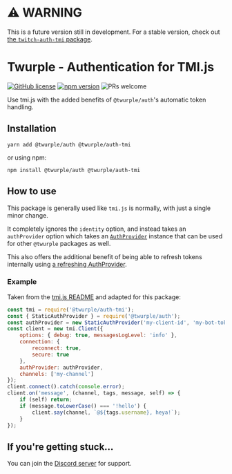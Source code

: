 # ⚠ WARNING

This is a future version still in development. For a stable version, check out [the `twitch-auth-tmi` package](https://www.npmjs.com/package/twitch-auth-tmi).

# Twurple - Authentication for TMI.js

[![GitHub license](https://img.shields.io/badge/license-MIT-blue.svg)](https://github.com/twurple/twurple/blob/main/LICENSE)
[![npm version](https://img.shields.io/npm/v/@twurple/auth-tmi.svg?style=flat)](https://www.npmjs.com/package/@twurple/auth-tmi)
![PRs welcome](https://img.shields.io/badge/PRs-welcome-brightgreen.svg)

Use tmi.js with the added benefits of `@twurple/auth`'s automatic token handling.

## Installation

	yarn add @twurple/auth @twurple/auth-tmi

or using npm:

	npm install @twurple/auth @twurple/auth-tmi

## How to use

This package is generally used like `tmi.js` is normally, with just a single minor change.

It completely ignores the `identity` option, and instead takes an `authProvider` option which takes an
[`AuthProvider`](https://twurple.js.org/reference/auth/interfaces/AuthProvider.html)
instance that can be used for other `@twurple` packages as well.

This also offers the additional benefit of being able to refresh tokens internally using
[a refreshing AuthProvider](https://twurple.js.org/docs/auth/providers/refreshing.html).

### Example

Taken from the [tmi.js README](https://www.npmjs.com/package/tmi.js) and adapted for this package:

```js
const tmi = require('@twurple/auth-tmi');
const { StaticAuthProvider } = require('@twurple/auth');
const authProvider = new StaticAuthProvider('my-client-id', 'my-bot-token');
const client = new tmi.Client({
	options: { debug: true, messagesLogLevel: 'info' },
	connection: {
		reconnect: true,
		secure: true
	},
	authProvider: authProvider,
	channels: ['my-channel']
});
client.connect().catch(console.error);
client.on('message', (channel, tags, message, self) => {
	if (self) return;
	if (message.toLowerCase() === '!hello') {
		client.say(channel, `@${tags.username}, heya!`);
	}
});
```

## If you're getting stuck...

You can join the [Discord server](https://discord.gg/b9ZqMfz) for support.
